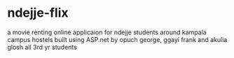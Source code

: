 # ndejje-flix
a movie renting online applicaion for ndejje students around kampala campus hostels built using ASP.net
by opuch george, ggayi frank and akulia glosh all 3rd yr students 
